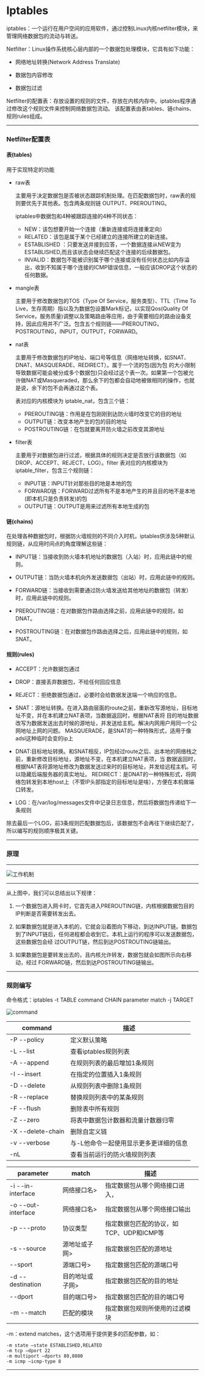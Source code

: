 # Iptables

iptables：一个运行在用户空间的应用软件，通过控制Linux内核netfilter模块，来管理网络数据包的流动与转送。

Netfilter：Linux操作系统核心层内部的一个数据包处理模块，它具有如下功能：

* 网络地址转换(Network Address Translate)

* 数据包内容修改

* 数据包过滤


Netfilter的配置表：存放设置的规则的文件，存放在内核内存中。iptables程序通过修改这个规则文件来控制网络数据包流动。
该配置表由表tables、链chains、规则rules组成。

***

### Netfilter配置表

#### 表(tables)

用于实现特定的功能

* raw表

	主要用于决定数据包是否被状态跟踪机制处理。在匹配数据包时，raw表的规则要优先于其他表。包含两条规则链 OUTPUT、PREROUTING。

	iptables中数据包和4种被跟踪连接的4种不同状态：

	* NEW：该包想要开始一个连接（重新连接或将连接重定向）
	* RELATED：该包是属于某个已经建立的连接所建立的新连接。
	* ESTABLISHED ：只要发送并接到应答，一个数据连接从NEW变为ESTABLISHED,而且该状态会继续匹配这个连接的后续数据包。	
	* INVALID：数据包不能被识别属于哪个连接或没有任何状态比如内存溢出，收到不知属于哪个连接的ICMP错误信息，一般应该DROP这个状态的任何数据。

* mangle表

	主要用于修改数据包的TOS（Type Of Service，服务类型）、TTL（Time To Live，生存周期）指以及为数据包设置Mark标记，以实现Qos(Quality Of Service，服务质量)调整以及策略路由等应用，由于需要相应的路由设备支持，因此应用并不广泛。包含五个规则链——PREROUTING，POSTROUTING，INPUT，OUTPUT，FORWARD。

* nat表

	主要用于修改数据包的IP地址、端口号等信息（网络地址转换，如SNAT、DNAT、MASQUERADE、REDIRECT）。属于一个流的包(因为包
的大小限制导致数据可能会被分成多个数据包)只会经过这个表一次。如果第一个包被允许做NAT或Masqueraded，那么余下的包都会自动地被做相同的操作，也就是说，余下的包不会再通过这个表。

	表对应的内核模块为 iptable_nat，包含三个链：

	* PREROUTING链：作用是在包刚刚到达防火墙时改变它的目的地址
	* OUTPUT链：改变本地产生的包的目的地址
	* POSTROUTING链：在包就要离开防火墙之前改变其源地址

* filter表

	主要用于对数据包进行过滤，根据具体的规则决定是否放行该数据包（如DROP、ACCEPT、REJECT、LOG）。filter 表对应的内核模块为iptable_filter，包含三个规则链：

	* INPUT链：INPUT针对那些目的地是本地的包
	* FORWARD链：FORWARD过滤所有不是本地产生的并且目的地不是本地(即本机只是负责转发)的包
	* OUTPUT链：OUTPUT是用来过滤所有本地生成的包

#### 链(chains)

在处理各种数据包时，根据防火墙规则的不同介入时机，iptables供涉及5种默认规则链，从应用时间点的角度理解这些链：

* INPUT链：当接收到防火墙本机地址的数据包（入站）时，应用此链中的规则。

* OUTPUT链：当防火墙本机向外发送数据包（出站）时，应用此链中的规则。

* FORWARD链：当接收到需要通过防火墙发送给其他地址的数据包（转发）时，应用此链中的规则。

* PREROUTING链：在对数据包作路由选择之前，应用此链中的规则，如DNAT。

* POSTROUTING链：在对数据包作路由选择之后，应用此链中的规则，如SNAT。

#### 规则(rules)

* ACCEPT：允许数据包通过

* DROP：直接丢弃数据包，不给任何回应信息

* REJECT：拒绝数据包通过，必要时会给数据发送端一个响应的信息。

* SNAT：源地址转换。在进入路由层面的route之前，重新改写源地址，目标地址不变，并在本机建立NAT表项，当数据返回时，根据NAT表将
目的地址数据改写为数据发送出去时候的源地址，并发送给主机。解决内网用户用同一个公网地址上网的问题。
	MASQUERADE，是SNAT的一种特殊形式，适用于像adsl这种临时会变的ip上

* DNAT:目标地址转换。和SNAT相反，IP包经过route之后、出本地的网络栈之前，重新修改目标地址，源地址不变，在本机建立NAT表项，当
数据返回时，根据NAT表将源地址修改为数据发送过来时的目标地址，并发给远程主机。可以隐藏后端服务器的真实地址。
	REDIRECT：是DNAT的一种特殊形式，将网络包转发到本地host上（不管IP头部指定的目标地址是啥），方便在本机做端口转发。

* LOG：在/var/log/messages文件中记录日志信息，然后将数据包传递给下一条规则

除去最后一个LOG，前3条规则匹配数据包后，该数据包不会再往下继续匹配了，所以编写的规则顺序极其关键。


***

### 原理

***

![工作机制](iptables-flowchat.png)

***

从上图中，我们可以总结出以下规律：

1. 一个数据包进入网卡时，它首先进入PREROUTING链，内核根据数据包目的IP判断是否需要转发出去。

2. 如果数据包就是进入本机的，它就会沿着图向下移动，到达INPUT链。数据包到了INPUT链后，任何进程都会收到它。本机上运行的程序可以发送数据包，这些数据包会经 过OUTPUT链，然后到达POSTROUTING链输出。

3. 如果数据包是要转发出去的，且内核允许转发，数据包就会如图所示向右移动，经过 FORWARD链，然后到达POSTROUTING链输出。

***

### 规则编写

命令格式：iptables -t TABLE command CHAIN parameter match -j TARGET

![command](iptables-cli.png)

 command             | 描述  
 --------            | ----- 
 -P  --policy        | 定义默认策略
 -L  --list          |  查看iptables规则列表
 -A  --append        |  在规则列表的最后增加1条规则
 -I  --insert        |  在指定的位置插入1条规则
 -D  --delete        |  从规则列表中删除1条规则
 -R  --replace       |  替换规则列表中的某条规则
 -F  --flush         |  删除表中所有规则
 -Z  --zero          |  将表中数据包计数器和流量计数器归零
 -X  --delete-chain  |  删除自定义链
 -v  --verbose       |  与-L他命令一起使用显示更多更详细的信息
 -nL                 | 查看当前运行的防火墙规则列表


parameter            | match           | 描述
-------------------- |--------------   | -----
-i --in-interface    | 网络接口名>     | 指定数据包从哪个网络接口进入，
-o --out-interface   | 网络接口名>     | 指定数据包从哪个网络接口输出
-p ---proto          | 协议类型        | 指定数据包匹配的协议，如TCP、UDP和ICMP等
-s --source          | 源地址或子网>   | 指定数据包匹配的源地址
   --sport           | 源端口号>       | 指定数据包匹配的源端口号
-d --destination     | 目的地址或子网> | 指定数据包匹配的目的地址   
   --dport           | 目的端口号>     | 指定数据包匹配的目的端口号
-m --match           | 匹配的模块      | 指定数据包规则所使用的过滤模块

-m：extend matches，这个选项用于提供更多的匹配参数，如：

	-m state –state ESTABLISHED,RELATED
	-m tcp –dport 22
	-m multiport –dports 80,8080
	-m icmp –icmp-type 8


***

